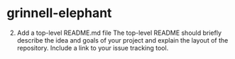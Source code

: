 # grinnell-elephant


2. Add a top-level README.md file
The top-level README should briefly describe the idea and goals of your project and explain the layout of the repository. Include a link to your issue tracking tool.
